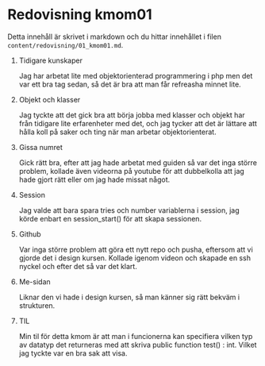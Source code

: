 ---
---
Redovisning kmom01
=========================

Detta innehåll är skrivet i markdown och du hittar innehållet i filen `content/redovisning/01_kmom01.md`.

1. Tidigare kunskaper

    Jag har arbetat lite med objektorienterad programmering i php men det var ett bra tag sedan, så det är bra att man får refreasha minnet lite.

2. Objekt och klasser

    Jag tyckte att det gick bra att börja jobba med klasser och objekt har från tidigare lite erfarenheter med det, och jag tycker att det är lättare att hålla koll på saker och ting när man arbetar objektorienterat.

3. Gissa numret

    Gick rätt bra, efter att jag hade arbetat med guiden så var det inga större problem, kollade även videorna på youtube för att dubbelkolla att jag hade gjort rätt eller om jag hade missat något.

4. Session

    Jag valde att bara spara tries och number variablerna i session, jag körde enbart en session_start() för att skapa sessionen.

5. Github

    Var inga större problem att göra ett nytt repo och pusha, eftersom att vi gjorde det i design kursen. Kollade igenom videon och skapade en ssh  nyckel och efter det så var det klart.

6. Me-sidan

    Liknar den vi hade i design kursen, så man känner sig rätt bekväm i strukturen.

7. TIL

    Min til för detta kmom är att man i funcionerna kan specifiera vilken typ av datatyp det returneras med att skriva public function test() : int. Vilket jag tyckte var en bra sak att visa.
